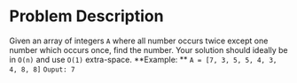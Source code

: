 # Problem Description
Given an array of integers `A` where all number occurs twice except one number which occurs once, find the number.
Your solution should ideally be in `O(n)` and use `O(1)` extra-space.
 **Example: **
`A = [7, 3, 5, 5, 4, 3, 4, 8, 8]`
`Ouput: 7`
